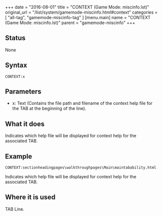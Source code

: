 +++
date = "2016-08-01"
title = "CONTEXT (Game Mode: miscinfo.lst)"
original_url = "/list/system/gamemode-miscinfo.html#context"
categories = [ "all-tag", "gamemode-miscinfo-tag" ]
[menu.main]
    name = "CONTEXT (Game Mode: miscinfo.lst)"
    parent = "gamemode-miscinfo"
+++

## Status

None

## Syntax

`CONTEXT:x`

## Parameters

-   x: Text (Contains the file path and filename of the
    context help file for the TAB at the beginning of the line).



What it does
------------

Indicates which help file will be displayed for context help for the
associated TAB.

Example
-------

`CONTEXT:sectionheadingpages\walkthroughpages\Main\maintabability.html`

Indicates which help file will be displayed for context help for the
associated TAB.

Where it is used
----------------

TAB Line.

